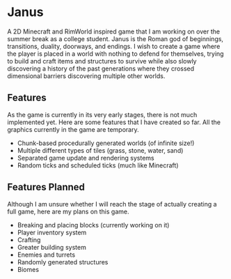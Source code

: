 # Janus
A 2D Minecraft and RimWorld inspired game that I am working on over the summer break as a college student.
Janus is the Roman god of beginnings, transitions, duality, doorways, and endings.
I wish to create a game where the player is placed in a world with nothing to defend for themselves, trying to build
and craft items and structures to survive while also slowly discovering a history of the past generations where they
crossed dimensional barriers discovering multiple other worlds.
## Features
As the game is currently in its very early stages, there is not much implemented yet.
Here are some features that I have created so far.
All the graphics currently in the game are temporary.

- Chunk-based procedurally generated worlds (of infinite size!)
- Multiple different types of tiles (grass, stone, water, sand)
- Separated game update and rendering systems
- Random ticks and scheduled ticks (much like Minecraft)

## Features  Planned
Although I am unsure whether I will reach the stage of actually creating a full game, here are my
plans on this game.

- Breaking and placing blocks (currently working on it)
- Player inventory system
- Crafting
- Greater building system
- Enemies and turrets
- Randomly generated structures
- Biomes